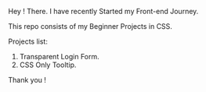 Hey ! There.
I have recently Started my Front-end Journey.

This repo consists of my Beginner Projects in CSS.

Projects list:
1. Transparent Login Form.
2. CSS Only Tooltip.

Thank you !
